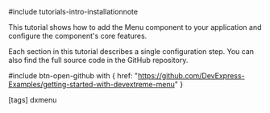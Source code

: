 #include tutorials-intro-installationnote

This tutorial shows how to add the Menu component to your application and configure the component's core features.

<div class="simulator-desktop-container" data-view="/Content/Applications/25_1/GettingStartedWith/Menu/index.html, /Content/Applications/25_1/GettingStartedWith/Menu/index.js, /Content/Applications/25_1/GettingStartedWith/Menu/index.css"></div>

Each section in this tutorial describes a single configuration step. You can also find the full source code in the GitHub repository.

#include btn-open-github with {
    href: "https://github.com/DevExpress-Examples/getting-started-with-devextreme-menu"
}

[tags] dxmenu
